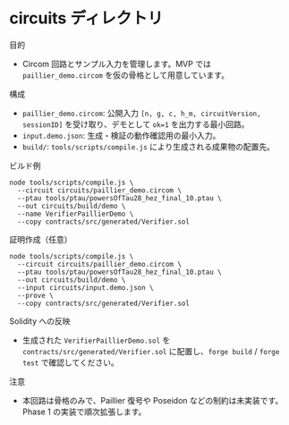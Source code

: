 circuits ディレクトリ
=====================

目的
- Circom 回路とサンプル入力を管理します。MVP では `paillier_demo.circom` を仮の骨格として用意しています。

構成
- `paillier_demo.circom`: 公開入力 `[n, g, c, h_m, circuitVersion, sessionID]` を受け取り、デモとして `ok=1` を出力する最小回路。
- `input.demo.json`: 生成・検証の動作確認用の最小入力。
- `build/`: `tools/scripts/compile.js` により生成される成果物の配置先。

ビルド例
```
node tools/scripts/compile.js \
  --circuit circuits/paillier_demo.circom \
  --ptau tools/ptau/powersOfTau28_hez_final_10.ptau \
  --out circuits/build/demo \
  --name VerifierPaillierDemo \
  --copy contracts/src/generated/Verifier.sol
```

証明作成（任意）
```
node tools/scripts/compile.js \
  --circuit circuits/paillier_demo.circom \
  --ptau tools/ptau/powersOfTau28_hez_final_10.ptau \
  --out circuits/build/demo \
  --input circuits/input.demo.json \
  --prove \
  --copy contracts/src/generated/Verifier.sol
```

Solidity への反映
- 生成された `VerifierPaillierDemo.sol` を `contracts/src/generated/Verifier.sol` に配置し、`forge build` / `forge test` で確認してください。

注意
- 本回路は骨格のみで、Paillier 復号や Poseidon などの制約は未実装です。Phase 1 の実装で順次拡張します。
